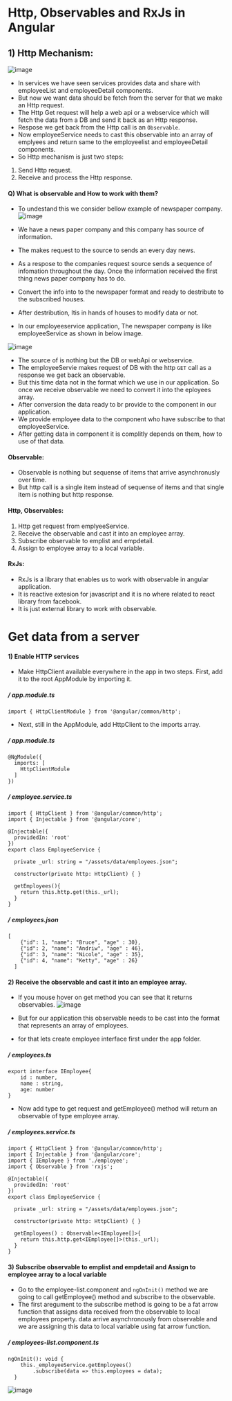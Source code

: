 # Http, Observables and RxJs in Angular

## 1) Http Mechanism:

![image](https://user-images.githubusercontent.com/35020560/93670311-2af75480-fab8-11ea-9e12-e573c1c541cf.png)

- In services we have seen services provides data and share with employeeList and employeeDetail components.
- But now we want data should be fetch from the server for that we make an Http request.
- The Http Get request will help a web api or a webservice which will fetch the data from a DB and send it back as an Http response.
- Respose we get back from the Http call is an `Observable`.
- Now employeeService needs to cast this observable into an array of emplyees and return same to the employeelist and employeeDetail components.
- So Http mechanism is just two steps:
1) Send Http request.
2) Receive and process the Http response.

#### Q) What is observable and How to work with them?

- To undestand this we consider bellow example of newspaper company.
![image](https://user-images.githubusercontent.com/35020560/93669983-4a40b280-fab5-11ea-85df-38acb8b9c36b.png)

- We have a news paper company and this company has source of information.
- The makes request to the source to sends an every day news.
- As a respose to the companies request source sends a sequence of infomation throughout the day. Once the information received the first thing news paper company has to do.
- Convert the info into to the newspaper format and ready to destribute to the subscribed houses.
- After destribution, Itis in hands of houses to modify data or not.

- In our employeeservice application, The newspaper company is like employeeService as shown in below image.

![image](https://user-images.githubusercontent.com/35020560/93670185-08b10700-fab7-11ea-9ddd-39dc10f9984f.png)

- The source of is nothing but the DB or webApi or webservice.
- The employeeServie makes request of DB with the http `GET` call as a response we get back an observable.
- But this time data not in the format which we use in our application. So once we receive observable we need to convert it into the eployees array.
- After conversion the data ready to br provide to the component in our application.
- We provide employee data to the component who have subscribe to that employeeService.
- After getting data in component it is complitly depends on them, how to use of that data.

#### Observable:
- Observable is nothing but sequense of items that arrive asynchronusly over time.
- But http call is a single item instead of sequense of items and that single item is nothing but http response.

#### Http, Observables:
1) Http get request from emplyeeService.
2) Receive the observable and cast it into an employee array.
3) Subscribe observable to emplist and empdetail.
4) Assign to employee array to a local variable.

#### RxJs:
- RxJs is a library that enables us to work with observable in angular application.
- It is reactive extesion for javascript and it is no where related to react library from facebook.
- It is just external library to work with observable.

# Get data from a server

#### 1) Enable HTTP services
- Make HttpClient available everywhere in the app in two steps. First, add it to the root AppModule by importing it.

##### / app.module.ts
```
import { HttpClientModule } from '@angular/common/http';

```
- Next, still in the AppModule, add HttpClient to the imports array.

##### / app.module.ts
```
@NgModule({
  imports: [
    HttpClientModule
  ]
})

```

##### / employee.service.ts
```
import { HttpClient } from '@angular/common/http';
import { Injectable } from '@angular/core';

@Injectable({
  providedIn: 'root'
})
export class EmployeeService {

  private _url: string = "/assets/data/employees.json";
  
  constructor(private http: HttpClient) { }

  getEmployees(){
    return this.http.get(this._url);
  }
}

```
##### / employees.json
```
[
    {"id": 1, "name": "Bruce", "age" : 30},
    {"id": 2, "name": "Andriw", "age" : 46},
    {"id": 3, "name": "Nicole", "age" : 35},
    {"id": 4, "name": "Ketty", "age" : 26}
  ]
```

#### 2) Receive the observable and cast it into an employee array.

- If you mouse hover on get method you can see that it returns observables.
![image](https://user-images.githubusercontent.com/35020560/93709718-2ab19480-fb5e-11ea-8515-99b07abc01a6.png)

- But for our application this observable needs to be cast into the format that represents an array of employees.
- for that lets create employee interface first under the app folder.

##### / employees.ts
```
export interface IEmployee{
    id : number,
    name : string,
    age: number
}
```
- Now add type to get request and getEmployee() method will return an observable of type employee array.
##### / employees.service.ts
```
import { HttpClient } from '@angular/common/http';
import { Injectable } from '@angular/core';
import { IEmployee } from './employee';
import { Observable } from 'rxjs';

@Injectable({
  providedIn: 'root'
})
export class EmployeeService {

  private _url: string = "/assets/data/employees.json";
  
  constructor(private http: HttpClient) { }

  getEmployees() : Observable<IEmployee[]>{
    return this.http.get<IEmployee[]>(this._url);
  }
}

```

#### 3) Subscribe observable to emplist and empdetail and Assign to employee array to a local variable

- Go to the employee-list.component and `ngOnInit()` method we are going to call getEmployee() method and subscribe to the observable.
- The first aregument to the subscribe method is going to be a fat arrow function that assigns data received from the observable to local employees property. data arrive asynchronously from observable and we are assigning this data to local variable using fat arrow function.

##### / employees-list.component.ts
```
ngOnInit(): void {
    this._employeeService.getEmployees()
        .subscribe(data => this.employees = data);
  }
```

![image](https://user-images.githubusercontent.com/35020560/93710096-96e1c780-fb61-11ea-8460-fb69c5be89ad.png)



